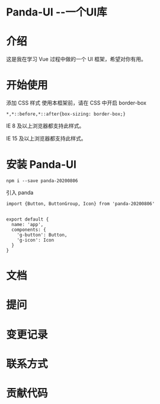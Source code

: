 # Panda-UI --一个UI库

# 介绍
这是我在学习 Vue 过程中做的一个 UI 框架，希望对你有用。

# 开始使用
添加 CSS 样式 使用本框架前，请在 CSS 中开启 border-box
```
*,*::before,*::after{box-sizing: border-box;}
```
IE 8 及以上浏览器都支持此样式。



IE 15 及以上浏览器都支持此样式。

# 安装 Panda-UI
```
npm i --save panda-20200806
```

引入 panda
```
import {Button, ButtonGroup, Icon} from 'panda-20200806'


export default {
  name: 'app',
  components: {
    'g-button': Button,
    'g-icon': Icon
  }
}
```

# 文档
# 提问
# 变更记录
# 联系方式
# 贡献代码